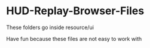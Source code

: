 HUD-Replay-Browser-Files
========================
These folders go inside resource/ui

Have fun because these files are not easy to work with
